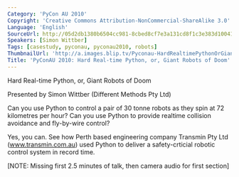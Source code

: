 ```yaml
---
Category: 'PyCon AU 2010'
Copyright: 'Creative Commons Attribution-NonCommercial-ShareAlike 3.0'
Language: 'English'
SourceUrl: http://05d2db1380b6504cc981-8cbed8cf7e3a131cd8f1c3e383d10041.r93.cf2.rackcdn.com/pycon-au-2010/481_pyconau-2010-hard-real-time-python-or-giant-robots-of-doom.flv
Speakers: [Simon Wittber]
Tags: [casestudy, pyconau, pyconau2010, robots]
ThumbnailUrl: 'http://a.images.blip.tv/Pyconau-HardRealtimePythonOrGiantRobotsOfDoom180.png'
Title: 'PyConAU 2010: Hard Real-time Python, or, Giant Robots of Doom'
---
```

Hard Real-time Python, or, Giant Robots of Doom

Presented by Simon Wittber (Different Methods Pty Ltd)

Can you use Python to control a pair of 30 tonne robots as they spin at 72
kilometres per hour? Can you use Python to provide realtime collision
avoidance and fly-by-wire control?

Yes, you can. See how Perth based engineering company Transmin Pty Ltd
(www.transmin.com.au) used Python to deliver a safety-crticial robotic control
system in record time.

[NOTE: Missing first 2.5 minutes of talk, then camera audio for first section]

